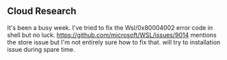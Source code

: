 
## Cloud Research 

It's been a busy week. I've tried to fix the Wsl/0x80004002 error code in shell but no luck. https://github.com/microsoft/WSL/issues/9014 mentions the store issue but I'm not entirely sure how to fix that. will try to installation issue during spare time.
